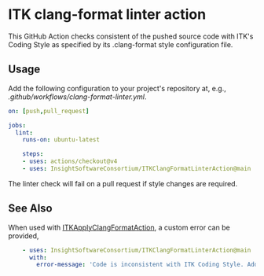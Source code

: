 # ITK clang-format linter action

This GitHub Action checks consistent of the pushed source code with ITK's Coding Style as
specified by its .clang-format style configuration file.

## Usage

Add the following configuration to your project's repository at, e.g.,  *.github/workflows/clang-format-linter.yml*.

```yml
on: [push,pull_request]

jobs:
  lint:
    runs-on: ubuntu-latest

    steps:
    - uses: actions/checkout@v4
    - uses: InsightSoftwareConsortium/ITKClangFormatLinterAction@main
```

The linter check will fail on a pull request if style changes are required.

## See Also

When used with
[ITKApplyClangFormatAction](https://github.com/InsightSoftwareConsortium/ITKApplyClangFormatAction),
a custom error can be provided,

```yml
    - uses: InsightSoftwareConsortium/ITKClangFormatLinterAction@main
      with:
        error-message: 'Code is inconsistent with ITK Coding Style. Add the *action:ApplyClangFormat* PR label to correct.'
```
